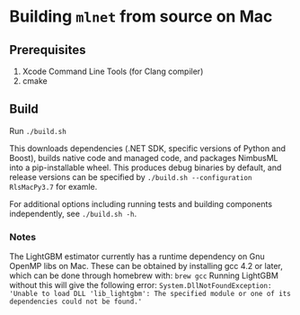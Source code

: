 Building `mlnet` from source on Mac
==========================================
## Prerequisites
1. Xcode Command Line Tools (for Clang compiler)
2. cmake

## Build
Run `./build.sh`

This downloads dependencies (.NET SDK, specific versions of Python and Boost), builds native code and managed code, and packages NimbusML into a pip-installable wheel. This produces debug binaries by default, and release versions can be specified by `./build.sh --configuration RlsMacPy3.7` for examle.

For additional options including running tests and building components independently, see `./build.sh -h`.

### Notes
The LightGBM estimator currently has a runtime dependency on Gnu OpenMP libs on Mac. These can be obtained by installing gcc 4.2 or later, which can be done through homebrew with:
```brew gcc``` 
Running LightGBM without this will give the following error: 
```System.DllNotFoundException: 'Unable to load DLL 'lib_lightgbm': The specified module or one of its dependencies could not be found.'```